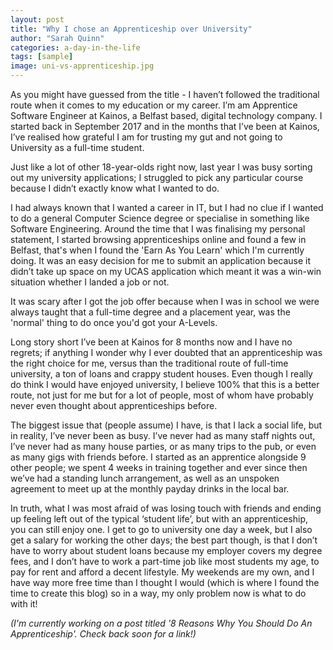 ```yaml
---
layout: post
title: "Why I chose an Apprenticeship over University"
author: "Sarah Quinn"
categories: a-day-in-the-life
tags: [sample]
image: uni-vs-apprenticeship.jpg
---
```


As you might have guessed from the title - I haven’t followed the traditional route when it comes to my education or my career.  I’m am Apprentice Software Engineer at Kainos, a Belfast based, digital technology company. I started back in September 2017 and in the months that I’ve been at Kainos, I’ve realised how grateful I am for trusting my gut and not going to University as a full-time student. 

Just like a lot of other 18-year-olds right now, last year I was busy sorting out my university applications; I struggled to pick any particular course because I didn’t exactly know what I wanted to do. 

I had always known that I wanted a career in IT, but I had no clue if I wanted to do a general Computer Science degree or specialise in something like Software Engineering. Around the time that I was finalising my personal statement, I started browsing apprenticeships online and found a few in Belfast, that's when I found the 'Earn As You Learn' which I'm currently doing. It was an easy decision for me to submit an application because it didn’t take up space on my UCAS application which meant it was a win-win situation whether I landed a job or not.

It was scary after I got the job offer because when I was in school we were always taught that a full-time degree and a placement year, was the 'normal' thing to do once you'd got your A-Levels.

Long story short I’ve been at Kainos for 8 months now and I have no regrets; if anything I wonder why I ever doubted that an apprenticeship was the right choice for me, versus than the traditional route of full-time university, a ton of loans and crappy student houses. Even though I really do think I would have enjoyed university, I believe 100% that this is a better route, not just for me but for a lot of people, most of whom have probably never even thought about apprenticeships before.

The biggest issue that (people assume) I have, is that I lack a social life, but in reality, I’ve never been as busy. I’ve never had as many staff nights out, I’ve never had as many house parties, or as many trips to the pub, or even as many gigs with friends before. I started as an apprentice alongside 9 other people; we spent 4 weeks in training together and ever since then we’ve had a standing lunch arrangement, as well as an unspoken agreement to meet up at the monthly payday drinks in the local bar. 

In truth, what I was most afraid of was losing touch with friends and ending up feeling left out of the typical ‘student life’, but with an apprenticeship, you can still enjoy one. I get to go to university one day a week, but I also get a salary for working the other days; the best part though, is that I don’t have to worry about student loans because my employer covers my degree fees, and I don’t have to work a part-time job like most students my age, to pay for rent and afford a decent lifestyle. My weekends are my own, and I have way more free time than I thought I would (which is where I found the time to create this blog) so in a way, my only problem now is what to do with it!



<i>(I'm currently working on a post titled '8 Reasons Why You Should Do An Apprenticeship'. Check back soon for a link!)<i>

